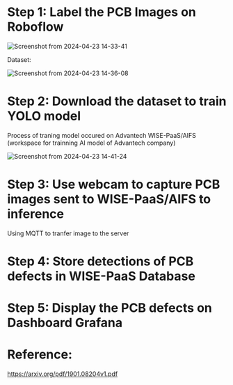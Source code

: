 # Step 1: Label the PCB Images on Roboflow

![Screenshot from 2024-04-23 14-33-41](https://github.com/Duc0509Ngo/PCB-defects-detection/assets/97351010/695850c6-76bc-4a5c-a81d-703d89826aeb)

Dataset:

![Screenshot from 2024-04-23 14-36-08](https://github.com/Duc0509Ngo/PCB-defects-detection/assets/97351010/f2a6acb9-adc0-4993-9278-f3b330add90a)

# Step 2: Download the dataset to train YOLO model
Process of traning model occured on Advantech WISE-PaaS/AIFS (workspace for trainning AI model of Advantech company)

 ![Screenshot from 2024-04-23 14-41-24](https://github.com/Duc0509Ngo/PCB-defects-detection/assets/97351010/4389b26e-49a1-49e1-ae6e-38eb754db4cf)
 
# Step 3: Use webcam to capture PCB images sent to WISE-PaaS/AIFS to inference

Using MQTT to tranfer image to the server

# Step 4: Store detections of PCB defects in WISE-PaaS Database

# Step 5: Display the PCB defects on Dashboard Grafana

# Reference:

https://arxiv.org/pdf/1901.08204v1.pdf
